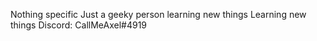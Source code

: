 Nothing specific
Just a geeky person learning new things
Learning new things
Discord: CallMeAxel#4919

<!---
zackwontbehere/zackwontbehere is a ✨ special ✨ repository because its `README.md` (this file) appears on your GitHub profile.
You can click the Preview link to take a look at your changes.
--->
